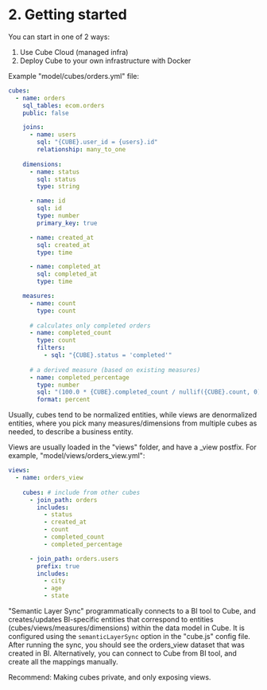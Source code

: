 # 2. Getting started
You can start in one of 2 ways:
1. Use Cube Cloud (managed infra)
2. Deploy Cube to your own infrastructure with Docker

Example "model/cubes/orders.yml" file:
```yml
cubes:
  - name: orders
    sql_tables: ecom.orders
    public: false

    joins:
      - name: users
        sql: "{CUBE}.user_id = {users}.id"
        relationship: many_to_one
    
    dimensions:
      - name: status
        sql: status
        type: string

      - name: id
        sql: id
        type: number
        primary_key: true

      - name: created_at
        sql: created_at
        type: time

      - name: completed_at
        sql: completed_at
        type: time

    measures:
      - name: count
        type: count
    
      # calculates only completed orders
      - name: completed_count
        type: count
        filters:
          - sql: "{CUBE}.status = 'completed'"
      
      # a derived measure (based on existing measures)
      - name: completed_percentage
        type: number
        sql: "(100.0 * {CUBE}.completed_count / nullif({CUBE}.count, 0))"
        format: percent
```

Usually, cubes tend to be normalized entities, while views are denormalized entities, where you pick many measures/dimensions from multiple cubes as needed, to describe a business entity. 

Views are usually loaded in the "views" folder, and have a _view postfix. For example, "model/views/orders_view.yml":
```yml
views:
  - name: orders_view
    
    cubes: # include from other cubes
      - join_path: orders
        includes:
          - status
          - created_at
          - count
          - completed_count
          - completed_percentage

      - join_path: orders.users
        prefix: true
        includes:
          - city
          - age
          - state

```

"Semantic Layer Sync" programmatically connects to a BI tool to Cube, and creates/updates BI-specific entities that correspond to entities (cubes/views/measures/dimensions) within the data model in Cube. It is configured using the `semanticLayerSync` option in the "cube.js" config file. After running the sync, you should see the orders_view dataset that was created in BI. Alternatively, you can connect to Cube from BI tool, and create all the mappings manually. 

Recommend: Making cubes private, and only exposing views. 

























